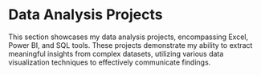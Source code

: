 # Data Analysis Projects

This section showcases my data analysis projects, encompassing Excel, Power BI, and SQL tools. These projects demonstrate my ability to extract meaningful insights from complex datasets, utilizing various data visualization techniques to effectively communicate findings.

